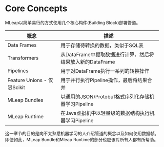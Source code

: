 # Core Concepts

MLeap以简单易行的方式使用几个核心构件(Building Block)部署管道。

| 概念                 | 描述                         |
| ------------------- | -----------------------------|
| Data Frames  | 用于存储待转换的数据，类似于SQL表 |
| Transformers | 从DataFrame中提取数据进行计算，然后将结果放入新的DataFrame |
| Pipelines     |  用于对DataFrame执行一系列的转换操作 |
| Feature Unions - 仅限Scikit | 用于并行执行Pipeline操作，最后将结果合并 |
| MLeap Bundles | 以通用的JSON/Protobuf格式序列化存储机器学习Pipeline |
| MLeap Runtime | 在Java虚拟机中以轻量级的数据结构执行机器学习Pipeline |

这一章节的目的是向不太熟悉机器学习的人介绍管道的概念以及如何使用数据帧。即便如此，MLeap Bundle和Mleap Runtime的部分也应该对所有人都有所帮助。
